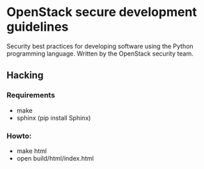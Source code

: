# OpenStack secure development guidelines

Security best practices for developing software using the Python
programming language. Written by the OpenStack security team.


## Hacking

### Requirements
  * make
  * sphinx (pip install Sphinx)

### Howto:
  * make html
  * open build/html/index.html
